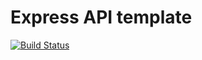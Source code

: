 # Express API template

[![Build Status](https://travis-ci.org/cctalbott/express-api-template.svg?branch=master)](https://travis-ci.org/cctalbott/express-api-template)
